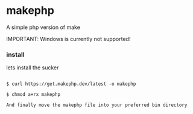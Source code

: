 # makephp
A simple php version of make

IMPORTANT: Windows is currently not supported!

### install
lets install the sucker

```

$ curl https://get.makephp.dev/latest -o makephp

$ chmod a+rx makephp

And finally move the makephp file into your preferred bin directory

```

